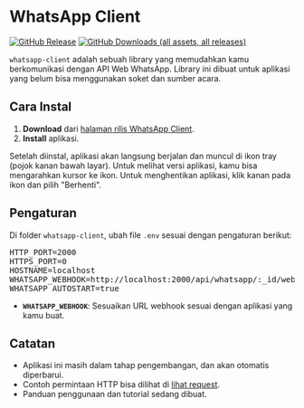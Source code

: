 # WhatsApp Client

[![GitHub Release](https://img.shields.io/github/v/release/ndiing/whatsapp-client)](https://github.com/ndiing/whatsapp-client/releases)
[![GitHub Downloads (all assets, all releases)](https://img.shields.io/github/downloads/ndiing/whatsapp-client/total)](https://github.com/ndiing/whatsapp-client/releases)

`whatsapp-client` adalah sebuah library yang memudahkan kamu berkomunikasi dengan API Web WhatsApp. Library ini dibuat untuk aplikasi yang belum bisa menggunakan soket dan sumber acara.

## Cara Instal

1. **Download** dari [halaman rilis WhatsApp Client](https://github.com/ndiing/whatsapp-client/releases).
2. **Install** aplikasi.

Setelah diinstal, aplikasi akan langsung berjalan dan muncul di ikon tray (pojok kanan bawah layar). Untuk melihat versi aplikasi, kamu bisa mengarahkan kursor ke ikon. Untuk menghentikan aplikasi, klik kanan pada ikon dan pilih "Berhenti".

## Pengaturan

Di folder `whatsapp-client`, ubah file `.env` sesuai dengan pengaturan berikut:

<pre>
HTTP_PORT=2000
HTTPS_PORT=0
HOSTNAME=localhost
WHATSAPP_WEBHOOK=http://localhost:2000/api/whatsapp/:_id/webhook
WHATSAPP_AUTOSTART=true
</pre>

- **`WHATSAPP_WEBHOOK`**: Sesuaikan URL webhook sesuai dengan aplikasi yang kamu buat.

## Catatan

- Aplikasi ini masih dalam tahap pengembangan, dan akan otomatis diperbarui.
- Contoh permintaan HTTP bisa dilihat di [lihat request](./http/whatsapp.http).
- Panduan penggunaan dan tutorial sedang dibuat.
